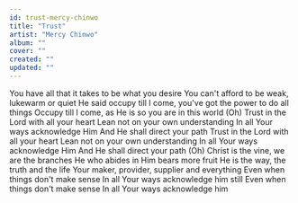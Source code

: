 ```yaml
---
id: trust-mercy-chinwo
title: "Trust"
artist: "Mercy Chinwo"
album: ""
cover: ""
created: ""
updated: ""
---
```


You have all that it takes to be what you desire
You can't afford to be weak, lukewarm or quiet
He said occupy till I come, you've got the power to do all things
Occupy till I come, as He is so you are in this world (Oh)
Trust in the Lord with all your heart
Lean not on your own understanding
In all Your ways acknowledge Him
And He shall direct your path
Trust in the Lord with all your heart
Lean not on your own understanding
In all Your ways acknowledge Him
And He shall direct your path (Oh)
Christ is the vine, we are the branches
He who abides in Him bears morе fruit
He is the way, the truth and thе life
Your maker, provider, supplier and everything
Even when things don't make sense
In all Your ways acknowledge him still
Even when things don't make sense
In all Your ways acknowledge him